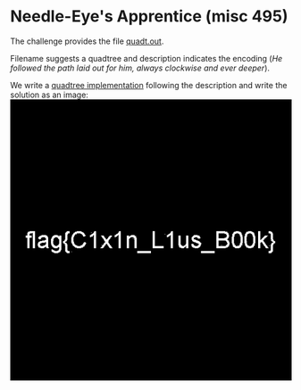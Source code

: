 # Needle-Eye's Apprentice (misc 495)

The challenge provides the file [quadt.out](quadt.out).

Filename suggests a quadtree and description indicates the encoding (_He followed the path laid out for him, always clockwise and ever deeper_).

We write a [quadtree implementation](quadt.py) following the description and write the solution as an image: ![Flag](flag.png)

